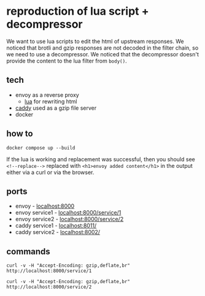 # reproduction of lua script + decompressor

We want to use lua scripts to edit the html of upstream responses. We noticed that brotli and gzip responses are not decoded in the filter chain, so we need to use a decompressor. We noticed that the decompressor doesn't provide the content to the lua filter from `body()`.

## tech

* envoy as a reverse proxy
    * [lua](https://www.envoyproxy.io/docs/envoy/latest/configuration/http/http_filters/lua_filter) for rewriting html
* [caddy](https://caddyserver.com/v2) used as a gzip file server
* docker

## how to

```
docker compose up --build
```

If the lua is working and replacement was successful, then you should see `<!--replace-->` replaced with `<h1>envoy added content</h1>` in the output either via a curl or via the browser.

## ports

* envoy - [localhost:8000](http://localhost:8000)
* envoy service1 - [localhost:8000/service/1](http://localhost:8000/service/1)
* envoy service2 - [localhost:8000/service/2](http://localhost:8000/service/2)
* caddy service1 - [localhost:8011/](http://localhost:8011/)
* caddy service2 - [localhost:8002/](http://localhost:8012/)

## commands

```
curl -v -H "Accept-Encoding: gzip,deflate,br" http://localhost:8000/service/1
```

```
curl -v -H "Accept-Encoding: gzip,deflate,br" http://localhost:8000/service/2
```
